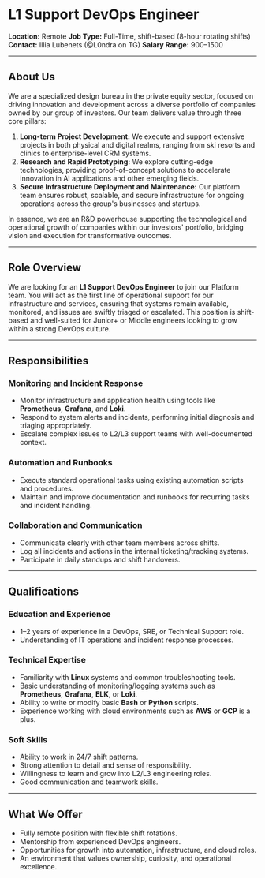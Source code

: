 # L1 Support DevOps Engineer

**Location:** Remote
**Job Type:** Full-Time, shift-based (8-hour rotating shifts)
**Contact:** Illia Lubenets (@L0ndra on TG)
**Salary Range:** $900–$1500

---

## About Us

We are a specialized design bureau in the private equity sector, focused on driving innovation and development across a diverse portfolio of companies owned by our group of investors. Our team delivers value through three core pillars:  

1. **Long-term Project Development:** We execute and support extensive projects in both physical and digital realms, ranging from ski resorts and clinics to enterprise-level CRM systems.  
2. **Research and Rapid Prototyping:** We explore cutting-edge technologies, providing proof-of-concept solutions to accelerate innovation in AI applications and other emerging fields.  
3. **Secure Infrastructure Deployment and Maintenance:** Our platform team ensures robust, scalable, and secure infrastructure for ongoing operations across the group's businesses and startups.  

In essence, we are an R&D powerhouse supporting the technological and operational growth of companies within our investors' portfolio, bridging vision and execution for transformative outcomes.  

---

## Role Overview

We are looking for an **L1 Support DevOps Engineer** to join our Platform team. You will act as the first line of operational support for our infrastructure and services, ensuring that systems remain available, monitored, and issues are swiftly triaged or escalated. This position is shift-based and well-suited for Junior+ or Middle engineers looking to grow within a strong DevOps culture.

---

## Responsibilities

### Monitoring and Incident Response

- Monitor infrastructure and application health using tools like **Prometheus**, **Grafana**, and **Loki**.  
- Respond to system alerts and incidents, performing initial diagnosis and triaging appropriately.  
- Escalate complex issues to L2/L3 support teams with well-documented context.

### Automation and Runbooks

- Execute standard operational tasks using existing automation scripts and procedures.  
- Maintain and improve documentation and runbooks for recurring tasks and incident handling.  

### Collaboration and Communication

- Communicate clearly with other team members across shifts.  
- Log all incidents and actions in the internal ticketing/tracking systems.  
- Participate in daily standups and shift handovers.

---

## Qualifications

### Education and Experience

- 1–2 years of experience in a DevOps, SRE, or Technical Support role.  
- Understanding of IT operations and incident response processes.  

### Technical Expertise  

- Familiarity with **Linux** systems and common troubleshooting tools.  
- Basic understanding of monitoring/logging systems such as **Prometheus**, **Grafana**, **ELK**, or **Loki**.  
- Ability to write or modify basic **Bash** or **Python** scripts.  
- Experience working with cloud environments such as **AWS** or **GCP** is a plus.  

### Soft Skills  

- Ability to work in 24/7 shift patterns.  
- Strong attention to detail and sense of responsibility.  
- Willingness to learn and grow into L2/L3 engineering roles.  
- Good communication and teamwork skills.  

---

## What We Offer  

- Fully remote position with flexible shift rotations.  
- Mentorship from experienced DevOps engineers.  
- Opportunities for growth into automation, infrastructure, and cloud roles.  
- An environment that values ownership, curiosity, and operational excellence.
  
